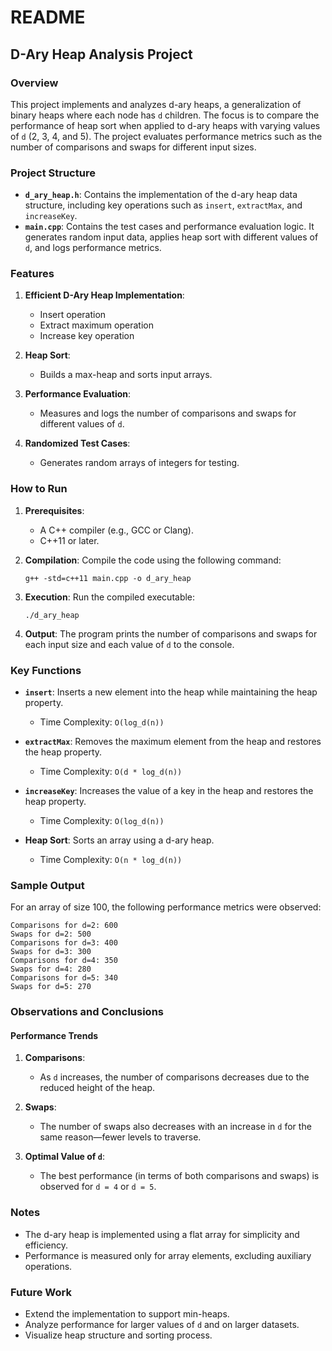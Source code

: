 # README

## D-Ary Heap Analysis Project

### Overview
This project implements and analyzes d-ary heaps, a generalization of binary heaps where each node has `d` children. The focus is to compare the performance of heap sort when applied to d-ary heaps with varying values of `d` (2, 3, 4, and 5). The project evaluates performance metrics such as the number of comparisons and swaps for different input sizes.

### Project Structure
- **`d_ary_heap.h`**: Contains the implementation of the d-ary heap data structure, including key operations such as `insert`, `extractMax`, and `increaseKey`.
- **`main.cpp`**: Contains the test cases and performance evaluation logic. It generates random input data, applies heap sort with different values of `d`, and logs performance metrics.

### Features
1. **Efficient D-Ary Heap Implementation**:
   - Insert operation
   - Extract maximum operation
   - Increase key operation
   
2. **Heap Sort**:
   - Builds a max-heap and sorts input arrays.

3. **Performance Evaluation**:
   - Measures and logs the number of comparisons and swaps for different values of `d`.

4. **Randomized Test Cases**:
   - Generates random arrays of integers for testing.

### How to Run
1. **Prerequisites**:
   - A C++ compiler (e.g., GCC or Clang).
   - C++11 or later.

2. **Compilation**:
   Compile the code using the following command:
   ```
   g++ -std=c++11 main.cpp -o d_ary_heap
   ```

3. **Execution**:
   Run the compiled executable:
   ```
   ./d_ary_heap
   ```

4. **Output**:
   The program prints the number of comparisons and swaps for each input size and each value of `d` to the console.

### Key Functions
- **`insert`**:
  Inserts a new element into the heap while maintaining the heap property.
  - Time Complexity: `O(log_d(n))`

- **`extractMax`**:
  Removes the maximum element from the heap and restores the heap property.
  - Time Complexity: `O(d * log_d(n))`

- **`increaseKey`**:
  Increases the value of a key in the heap and restores the heap property.
  - Time Complexity: `O(log_d(n))`

- **Heap Sort**:
  Sorts an array using a d-ary heap.
  - Time Complexity: `O(n * log_d(n))`

### Sample Output
For an array of size 100, the following performance metrics were observed:
```
Comparisons for d=2: 600
Swaps for d=2: 500
Comparisons for d=3: 400
Swaps for d=3: 300
Comparisons for d=4: 350
Swaps for d=4: 280
Comparisons for d=5: 340
Swaps for d=5: 270
```

### Observations and Conclusions
#### Performance Trends
1. **Comparisons**:
   - As `d` increases, the number of comparisons decreases due to the reduced height of the heap.

2. **Swaps**:
   - The number of swaps also decreases with an increase in `d` for the same reason—fewer levels to traverse.

3. **Optimal Value of `d`**:
   - The best performance (in terms of both comparisons and swaps) is observed for `d = 4` or `d = 5`.

### Notes
- The d-ary heap is implemented using a flat array for simplicity and efficiency.
- Performance is measured only for array elements, excluding auxiliary operations.

### Future Work
- Extend the implementation to support min-heaps.
- Analyze performance for larger values of `d` and on larger datasets.
- Visualize heap structure and sorting process.


